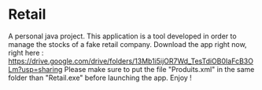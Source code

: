 # Retail
A personal java project. This application is a tool developed in order to manage the stocks of a fake retail company.
Download the app right now, right here : https://drive.google.com/drive/folders/13Mb1i5ijOR7Wd_TesTdiOB0IaFcB3OLm?usp=sharing
Please make sure to put the file "Produits.xml" in the same folder than "Retail.exe" before launching the app.
Enjoy !

